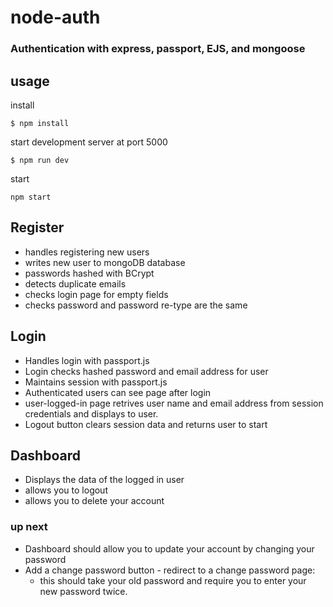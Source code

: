 # node-auth

### Authentication with express, passport, EJS, and mongoose

## usage

install

```
$ npm install
```

start development server at port 5000

```
$ npm run dev
```

start

```
npm start
```

## Register

- handles registering new users
- writes new user to mongoDB database
- passwords hashed with BCrypt
- detects duplicate emails
- checks login page for empty fields
- checks password and password re-type are the same

## Login

- Handles login with passport.js
- Login checks hashed password and email address for user
- Maintains session with passport.js
- Authenticated users can see page after login
- user-logged-in page retrives user name and email address from session credentials and displays to user.
- Logout button clears session data and returns user to start

## Dashboard

- Displays the data of the logged in user
- allows you to logout
- allows you to delete your account

### up next

- Dashboard should allow you to update your account by changing your password
- Add a change password button - redirect to a change password page:
  - this should take your old password and require you to enter your new password twice.